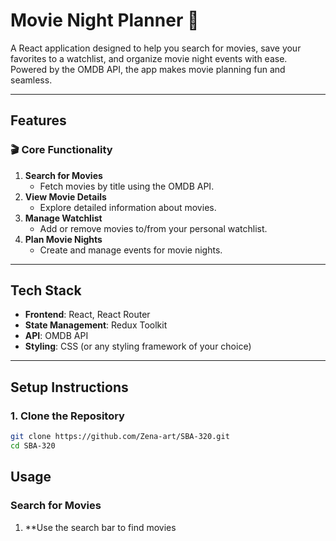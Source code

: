 # **Movie Night Planner** 🎥  

A React application designed to help you search for movies, save your favorites to a watchlist, and organize movie night events with ease. Powered by the OMDB API, the app makes movie planning fun and seamless.

---

## **Features**  
### 🎬 **Core Functionality**  
1. **Search for Movies**  
   - Fetch movies by title using the OMDB API.  
2. **View Movie Details**  
   - Explore detailed information about movies.  
3. **Manage Watchlist**  
   - Add or remove movies to/from your personal watchlist.  
4. **Plan Movie Nights**  
   - Create and manage events for movie nights.  

---

## **Tech Stack**  
- **Frontend**: React, React Router  
- **State Management**: Redux Toolkit  
- **API**: OMDB API  
- **Styling**: CSS (or any styling framework of your choice)

---

## **Setup Instructions**

### 1. **Clone the Repository**  
```bash
git clone https://github.com/Zena-art/SBA-320.git
cd SBA-320
```

## **Usage**

### Search for Movies

1. **Use the search bar to find movies
